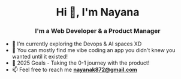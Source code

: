 <h1 align="center">Hi 👋, I'm Nayana</h1>
<h3 align="center"><strong>I'm a Web Developer & a Product Manager</strong></h3>

- 🔭 I’m currently exploring the Devops & AI spaces XD
- 👯 You can mostly find me vibe coding an app you didn't knew you wanted until it existed!
- 🥅 2025 Goals - Taking the 0-1 journey with the product!
- 📫 Feel free to reach me **nayanak872@gmail.com**



